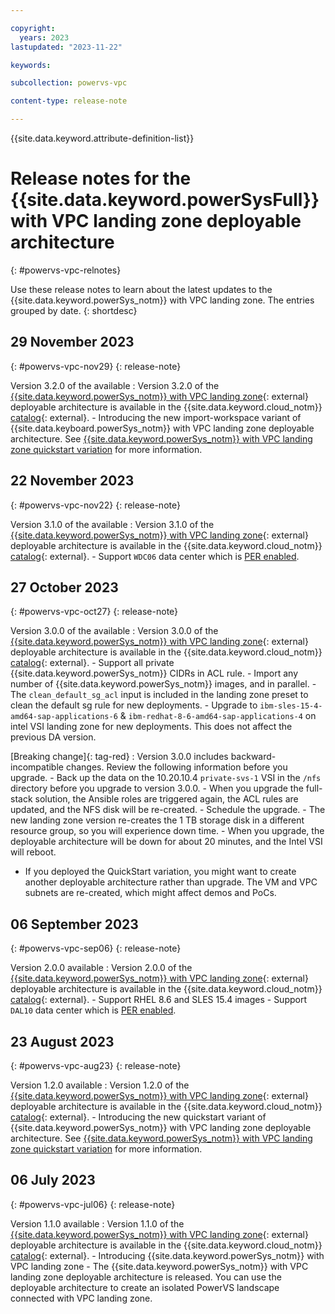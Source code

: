 ```yaml
---

copyright:
  years: 2023
lastupdated: "2023-11-22"

keywords: 

subcollection: powervs-vpc

content-type: release-note

---
```


{{site.data.keyword.attribute-definition-list}}

# Release notes for the {{site.data.keyword.powerSysFull}} with VPC landing zone deployable architecture
{: #powervs-vpc-relnotes}

Use these release notes to learn about the latest updates to the {{site.data.keyword.powerSys_notm}} with VPC landing zone. The entries grouped by date.
{: shortdesc}

## 29 November 2023
{: #powervs-vpc-nov29}
{: release-note}

Version 3.2.0 of the available
:   Version 3.2.0 of the [{{site.data.keyword.powerSys_notm}} with VPC landing zone](https://cloud.ibm.com/catalog/architecture/deploy-arch-ibm-pvs-inf-2dd486c7-b317-4aaa-907b-42671485ad96-global){: external} deployable architecture is available in the {{site.data.keyword.cloud_notm}} [catalog](/catalog#reference_architecture){: external}.
    - Introducing the new import-workspace variant of {{site.data.keyboard.powerSys_notm}} with VPC landing zone deployable architecture. See [{{site.data.keyword.powerSys_notm}} with VPC landing zone quickstart variation](https://cloud.ibm.com/docs/powervs-vpc?topic=powervs-vpc-powervs-automation-overview##qkstart-variant) for more information.

## 22 November 2023
{: #powervs-vpc-nov22}
{: release-note}

Version 3.1.0 of the available
:   Version 3.1.0 of the [{{site.data.keyword.powerSys_notm}} with VPC landing zone](https://cloud.ibm.com/catalog/architecture/deploy-arch-ibm-pvs-inf-2dd486c7-b317-4aaa-907b-42671485ad96-global){: external} deployable architecture is available in the {{site.data.keyword.cloud_notm}} [catalog](/catalog#reference_architecture){: external}.
    - Support `WDC06` data center which is [PER enabled](/docs/power-iaas?topic=power-iaas-per).

## 27 October 2023
{: #powervs-vpc-oct27}
{: release-note}

Version 3.0.0 of the available
:   Version 3.0.0 of the [{{site.data.keyword.powerSys_notm}} with VPC landing zone](https://cloud.ibm.com/catalog/architecture/deploy-arch-ibm-pvs-inf-2dd486c7-b317-4aaa-907b-42671485ad96-global){: external} deployable architecture is available in the {{site.data.keyword.cloud_notm}} [catalog](/catalog#reference_architecture){: external}.
    - Support all private {{site.data.keyword.powerSys_notm}} CIDRs in ACL rule.
    - Import any number of {{site.data.keyword.powerSys_notm}} images, and in parallel.
    - The `clean_default_sg_acl` input is included in the landing zone preset to clean the default sg rule for new deployments.
    - Upgrade to `ibm-sles-15-4-amd64-sap-applications-6` & `ibm-redhat-8-6-amd64-sap-applications-4` on intel VSI landing zone for new deployments. This does not affect the previous DA version.

[Breaking change]{: tag-red}
: Version 3.0.0 includes backward-incompatible changes. Review the following information before you upgrade.
    - Back up the data on the 10.20.10.4 `private-svs-1` VSI in the `/nfs` directory before you upgrade to version 3.0.0.
    - When you upgrade the full-stack solution, the Ansible roles are triggered again, the ACL rules are updated, and the NFS disk will be re-created.
    - Schedule the upgrade. 
        - The new landing zone version re-creates the 1 TB storage disk in a different resource group, so you will experience down time.
        - When you upgrade, the deployable architecture will be down for about 20 minutes, and the Intel VSI will reboot.
   - If you deployed the QuickStart variation, you might want to create another deployable architecture rather than upgrade. The VM and VPC subnets are re-created, which might affect demos and PoCs.

## 06 September 2023
{: #powervs-vpc-sep06}
{: release-note}

Version 2.0.0 available
:   Version 2.0.0 of the [{{site.data.keyword.powerSys_notm}} with VPC landing zone](https://cloud.ibm.com/catalog/architecture/deploy-arch-ibm-pvs-inf-2dd486c7-b317-4aaa-907b-42671485ad96-global){: external} deployable architecture is available in the {{site.data.keyword.cloud_notm}} [catalog](/catalog#reference_architecture){: external}.
    - Support RHEL 8.6 and SLES 15.4 images
    - Support `DAL10` data center which is [PER enabled](/docs/power-iaas?topic=power-iaas-per).

## 23 August 2023
{: #powervs-vpc-aug23}
{: release-note}

Version 1.2.0 available
:   Version 1.2.0 of the [{{site.data.keyword.powerSys_notm}} with VPC landing zone](https://cloud.ibm.com/catalog/architecture/deploy-arch-ibm-pvs-inf-2dd486c7-b317-4aaa-907b-42671485ad96-global){: external} deployable architecture is available in the {{site.data.keyword.cloud_notm}} [catalog](/catalog#reference_architecture){: external}.
    - Introducing the new quickstart variant of {{site.data.keyword.powerSys_notm}} with VPC landing zone deployable architecture. See [{{site.data.keyword.powerSys_notm}} with VPC landing zone quickstart variation](https://cloud.ibm.com/docs/powervs-vpc?topic=powervs-vpc-powervs-automation-overview##qkstart-variant) for more information.

## 06 July 2023
{: #powervs-vpc-jul06}
{: release-note}

Version 1.1.0 available
:   Version 1.1.0 of the [{{site.data.keyword.powerSys_notm}} with VPC landing zone](https://cloud.ibm.com/catalog/architecture/deploy-arch-ibm-pvs-inf-2dd486c7-b317-4aaa-907b-42671485ad96-global){: external} deployable architecture is available in the {{site.data.keyword.cloud_notm}} [catalog](/catalog#reference_architecture){: external}.
    - Introducing {{site.data.keyword.powerSys_notm}} with VPC landing zone
    - The {{site.data.keyword.powerSys_notm}} with VPC landing zone deployable architecture is released. You can use the deployable architecture to create an isolated PowerVS landscape connected with VPC landing zone.
